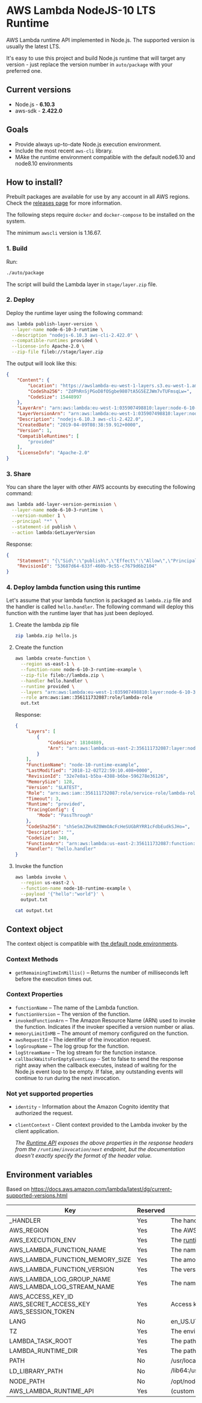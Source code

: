 # AWS Lambda NodeJS-10 LTS Runtime

AWS Lambda runtime API implemented in Node.js. The supported version is usually the latest LTS.

It's easy to use this project and build Node.js runtime that will target any version - just replace the version number in `auto/package` with your preferred one.

## Current versions

* Node.js - **6.10.3**
* aws-sdk - **2.422.0**

## Goals

* Provide always up-to-date Node.js execution environment.
* Include the most recent `aws-cli` library.
* MAke the runtime environment compatible with the default node6.10 and node8.10 environments

## How to install?

Prebuilt packages are available for use by any account in all AWS regions. Check the [releases page](https://github.com/janaz/aws-lambda-node-runtime/releases) for more information.

The following steps require `docker` and `docker-compose` to be installed on the system.

The minimum `awscli` version is 1.16.67.

### 1. Build

Run:

```bash
./auto/package
```

The script will build the Lambda layer in `stage/layer.zip` file.

### 2. Deploy

Deploy the runtime layer using the following command:

```bash
aws lambda publish-layer-version \
  --layer-name node-6-10-3-runtime \
  --description "nodejs-6.10.3 aws-cli-2.422.0" \
  --compatible-runtimes provided \
  --license-info Apache-2.0 \
  --zip-file fileb://stage/layer.zip
```

The output will look like this:
```json
{
    "Content": {
        "Location": "https://awslambda-eu-west-1-layers.s3.eu-west-1.amazonaws.com/snapshots/035907498810/node-6-10-3-runtime-10db7cbc-a9fd-4483-a39c-e257c0e3ab8c?versionId=yzP94rYEwEuFxVKEVay35hq6ZEijvkyn&X-Amz-Security-Token=AgoJb3JpZ2luX2VjEJD%2F%2F%2F%2F%2F%2F%2F%2F%2F%2FwEaCWV1LXdlc3QtMSJHMEUCIGotH%2F9WChJtLSUhGI4whXBkHZfaIadlr6nHT2s4P2bQAiEA3SxE3L6hh689HnYc3tZxiiMcb4E2IcSjIKK4hCSjwV8q2gMIWRABGgw5NTQzNjkwODI1MTEiDIEXKGR6Nvc4Esh2Zyq3Ayaofx%2BBRbsjzmQN%2FjdwjP%2Bq3lfuFZYv2xrboiLLg0Pg6KZCSGBnHkolJh9n8suEIxGMgbujSCJC8RaTrPsz%2F55k9L9yWxuU1UJ%2BzUm6Xhh1RC%2Fu0D4OCocrI0tssubKEUdCTJtTMgJ5dhProRQ8ZWRy7%2FsP574n3qoiD1h5BwZIh%2FQibETeJKWyCRMvkw%2FyqLVIykh2gqvNBzgZRZfUko%2BWivmCKbJb4eNuDZTxtR5ZhHuLEMrR7dhhAA4CyHJwnN%2F3ifBVTIWtDXTsKPQha8iG5H3YZgfxYMhg8rArq3qs6ordD0dDq9g2UoJ8dEGzKf3t0vUKEzuOjMyDaSt7Kd4tFuOeWQCMXcdD8txIj3ONuCG7iDkpOA7RbPke%2BusZj0R8aNYa6vzpctwGNRLjJJNZldlWvPGI5JyERO17VXzJ7kVto5TTEki028HlYLyPWxulKkr7VCp73uqDLIlM1qfcbstr7%2BWqp21gPC%2BW17KP7HsO6c3bdljD2ES86EfBmdRNM0NTgWwV7wrrPZT2PfXbXltqVZL%2BTaRXV8tqotDEoLmePlHO1REraczGqEr0USSn%2FivlVacwupex5QU6tAHyDwX9Mb%2FTr6SwPLjUK%2Be0lSmMqdnY9yXrsaz2Gcu%2FaJDxvq2VD%2BpJgXC8fhgXw%2FBhC%2BSp4x4Elu%2BvnVBT0n24XbHWM0ksixC3g70WaOl%2BX6SHH%2F3VVw8VQd30ad5YB7tHTTP%2BHYyS1aeDVe1p7Wc5NTOgz%2F8zYSwDYWK0%2FWOB1htjZ50IYuwx%2ByJmZ6nfkkMB2jQ%2Fc2fK9M3u30fsJ3JI229V73m6I0llpEJAQxGBiTgGwwE%3D&X-Amz-Algorithm=AWS4-HMAC-SHA256&X-Amz-Date=20190409T083848Z&X-Amz-SignedHeaders=host&X-Amz-Expires=600&X-Amz-Credential=ASIA54NGUQSHZLCX7QEL%2F20190409%2Feu-west-1%2Fs3%2Faws4_request&X-Amz-Signature=6af501fb9ecb624a49d87571ca992e3765f2b601fda8ffed1c95107867cdf617",
        "CodeSha256": "ZdPhRnSjPGoD8fOSgbe9807tA5G5EZJWm7vTUFmsqLw=",
        "CodeSize": 15448997
    },
    "LayerArn": "arn:aws:lambda:eu-west-1:035907498810:layer:node-6-10-3-runtime",
    "LayerVersionArn": "arn:aws:lambda:eu-west-1:035907498810:layer:node-6-10-3-runtime:1",
    "Description": "nodejs-6.10.3 aws-cli-2.422.0",
    "CreatedDate": "2019-04-09T08:38:59.912+0000",
    "Version": 1,
    "CompatibleRuntimes": [
        "provided"
    ],
    "LicenseInfo": "Apache-2.0"
}
```

### 3. Share

You can share the layer with other AWS accounts by executing the following command:

```bash
aws lambda add-layer-version-permission \
  --layer-name node-6-10-3-runtime \
  --version-number 1 \
  --principal "*" \
  --statement-id publish \
  --action lambda:GetLayerVersion
```

Response:

```json
{
    "Statement": "{\"Sid\":\"publish\",\"Effect\":\"Allow\",\"Principal\":\"*\",\"Action\":\"lambda:GetLayerVersion\",\"Resource\":\"arn:aws:lambda:eu-west-1:035907498810:layer:node-6-10-3-runtime:1\"}",
    "RevisionId": "53687d64-633f-460b-9c55-c7679d6b2104"
}
```

### 4. Deploy lambda function using this runtime

Let's assume that your lambda function is packaged as `lambda.zip` file and the handler is called `hello.handler`. The following command will deploy this function with the runtime layer that has just been deployed.

1. Create the lambda zip file

    ```bash
    zip lambda.zip hello.js
    ```

2. Create the function

    ```bash
    aws lambda create-function \
      --region us-east-1 \
      --function-name node-6-10-3-runtime-example \
      --zip-file fileb://lambda.zip \
      --handler hello.handler \
      --runtime provided \
      --layers "arn:aws:lambda:eu-west-1:035907498810:layer:node-6-10-3-runtime:1" \
      --role arn:aws:iam::356111732087:role/lambda-role
      out.txt
    ```

    Response:

    ```json
    {
        "Layers": [
            {
                "CodeSize": 18104889,
                "Arn": "arn:aws:lambda:us-east-2:356111732087:layer:node-10-runtime:1"
            }
        ],
        "FunctionName": "node-10-runtime-example",
        "LastModified": "2018-12-02T22:59:10.408+0000",
        "RevisionId": "32e7e8a1-b5ba-4388-b6be-596278e36126",
        "MemorySize": 128,
        "Version": "$LATEST",
        "Role": "arn:aws:iam::356111732087:role/service-role/lambda-role",
        "Timeout": 3,
        "Runtime": "provided",
        "TracingConfig": {
            "Mode": "PassThrough"
        },
        "CodeSha256": "shSeSmJZHv8Z0WmOAcFcHeSUGbRYRR1cFdbEudkSJHo=",
        "Description": "",
        "CodeSize": 340,
        "FunctionArn": "arn:aws:lambda:us-east-2:356111732087:function:node-10-runtime-example",
        "Handler": "hello.handler"
    }
    ```

3. Invoke the function

    ```bash
    aws lambda invoke \
      --region us-east-2 \
      --function-name node-10-runtime-example \
      --payload '{"hello":"world"}' \
      output.txt

    cat output.txt
    ```

## Context object

The context object is compatible with [the default node environments](https://docs.aws.amazon.com/lambda/latest/dg/nodejs-prog-model-context.html).

### Context Methods

* `getRemainingTimeInMillis()` – Returns the number of milliseconds left before the execution times out.

### Context Properties

* `functionName` – The name of the Lambda function.
* `functionVersion` – The version of the function.
* `invokedFunctionArn` – The Amazon Resource Name (ARN) used to invoke the function. Indicates if the invoker specified a version number or alias.
* `memoryLimitInMB` – The amount of memory configured on the function.
* `awsRequestId` – The identifier of the invocation request.
* `logGroupName` – The log group for the function.
* `logStreamName` – The log stream for the function instance.
* `callbackWaitsForEmptyEventLoop` – Set to false to send the response right away when the callback executes, instead of waiting for the Node.js event loop to be empty. If false, any outstanding events will continue to run during the next invocation.

### Not yet supported properties

* `identity` - Information about the Amazon Cognito identity that authorized the request.
* `clientContext` - Client context provided to the Lambda invoker by the client application.

    _The [Runtime API](https://docs.aws.amazon.com/lambda/latest/dg/runtimes-api.html) exposes the above properties in the response headers from the `/runtime/invocation/next` endpoint, but the documentation doesn't exactly specify the format of the header value._

## Environment variables

Based on https://docs.aws.amazon.com/lambda/latest/dg/current-supported-versions.html

| Key | Reserved | Value |
|--|--|--|
|_HANDLER|Yes|The handler location configured on the function.|
|AWS_REGION|Yes|The AWS region where the Lambda function is executed.|
|AWS_EXECUTION_ENV|Yes|The [runtime identifier](https://docs.aws.amazon.com/lambda/latest/dg/lambda-runtimes.html), prefixed by AWS_Lambda_. For example, AWS_Lambda_java8.|
|AWS_LAMBDA_FUNCTION_NAME|Yes|The name of the function.|
|AWS_LAMBDA_FUNCTION_MEMORY_SIZE|Yes|The amount of memory available to the function in MB.|
|AWS_LAMBDA_FUNCTION_VERSION|Yes|The version of the function being executed.|
AWS_LAMBDA_LOG_GROUP_NAME AWS_LAMBDA_LOG_STREAM_NAME|Yes|The name of the Amazon CloudWatch Logs group and stream for the function.|
|AWS_ACCESS_KEY_ID AWS_SECRET_ACCESS_KEY AWS_SESSION_TOKEN|Yes|Access keys obtained from the function's execution role.|
|LANG|No|en_US.UTF-8. This is the locale of the runtime.|
|TZ|Yes|The environment's timezone (UTC). The execution environment uses NTP to synchronize the system clock.|
|LAMBDA_TASK_ROOT|Yes|The path to your Lambda function code.|
|LAMBDA_RUNTIME_DIR|Yes|The path to runtime libraries.|
|PATH|No|/usr/local/bin:/usr/bin/:/bin:/opt/bin|
|LD_LIBRARY_PATH|No|/lib64:/usr/lib64:$LAMBDA_RUNTIME_DIR:$LAMBDA_RUNTIME_DIR/lib:$LAMBDA_TASK_ROOT:$LAMBDA_TASK_ROOT/lib:/opt/lib|
|NODE_PATH|No|/opt/node_modules|
|AWS_LAMBDA_RUNTIME_API|Yes|(custom runtime) The host and port of the [runtime API](https://docs.aws.amazon.com/lambda/latest/dg/runtimes-api.html).|
